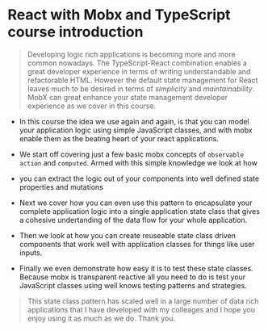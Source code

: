# React with Mobx and TypeScript course introduction

> Developing logic rich applications is becoming more and more common nowadays. The TypeScript-React combination enables a great developer experience in terms of writing understandable and refactorable HTML. However the default state management for React leaves much to be desired in terms of *simplicity* and *maintainability*. MobX can great enhance your state management developer experience as we cover in this course.

* In this course the idea we use again and again, is that you can model your application logic using simple JavaScript classes, and with mobx enable them as the beating heart of your react applications.

* We start off covering just a few basic mobx concepts of `observable` `action` and `computed`. Armed with this simple knowledge we look at how 

* you can extract the logic out of your components into well defined state properties and mutations

* Next we cover how you can even use this pattern to encapsulate your complete application logic into a single application state class that gives a cohesive undertanding of the data flow for your whole application. 

* Then we look at how you can create reuseable state class driven components that work well with application classes for things like user inputs. 

* Finally we even demonstrate how easy it is to test these state classes. Because mobx is transparent reactive all you need to do is test your JavaScript classes using well knows testing patterns and strategies.

> This state class pattern has scaled well in a large number of data rich applications that I have developed with my colleages and I hope you enjoy using it as much as we do. Thank you.
